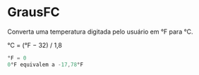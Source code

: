 # GrausFC

Converta uma temperatura digitada pelo usuário em °F para °C.  

°C = (°F − 32) / 1,8

```cs
°F = 0
0°F equivalem a -17,78°F
```
